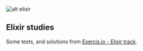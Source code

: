 ![alt elixir](https://avatars0.githubusercontent.com/u/1481354?s=80&v=4)

## Elixir studies

Some tests, and solutions from [Exercis.io - Elixir track](https://exercism.io/my/tracks/elixir).
